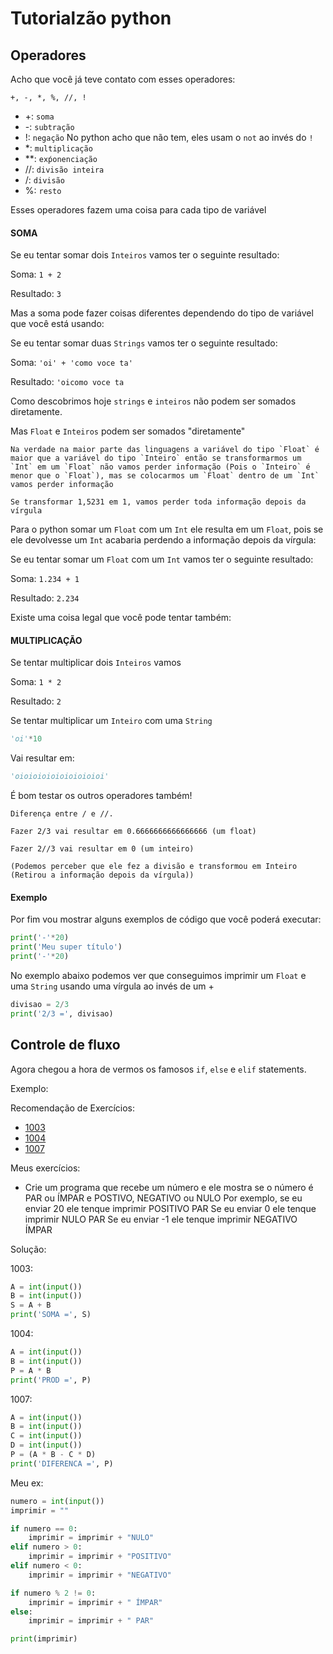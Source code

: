 # Tutorialzão python

## Operadores

Acho que você já teve contato com esses operadores:

```
+, -, *, %, //, !
```

* +: `soma`
* -: `subtração`
* !: `negação` No python acho que não tem, eles usam o `not` ao invés do `!`
* \*: `multiplicação`
* \*\*: `exṕonenciação`
* //: `divisão inteira`
* /: `divisão`
* %: `resto`

Esses operadores fazem uma coisa para cada tipo de variável

#### SOMA

Se eu tentar somar dois `Inteiros` vamos ter o seguinte resultado:

Soma: `1 + 2`

Resultado: `3`

Mas a soma pode fazer coisas diferentes dependendo do tipo de variável que você está usando:

Se eu tentar somar duas `Strings` vamos ter o seguinte resultado:

Soma: `'oi' + 'como voce ta'`

Resultado: `'oicomo voce ta`

Como descobrimos hoje `strings` e `inteiros` não podem ser somados diretamente.

Mas `Float` e `Inteiros` podem ser somados "diretamente"

```
Na verdade na maior parte das linguagens a variável do tipo `Float` é maior que a variável do tipo `Inteiro` então se transformarmos um `Int` em um `Float` não vamos perder informação (Pois o `Inteiro` é menor que o `Float`), mas se colocarmos um `Float` dentro de um `Int` vamos perder informação

Se transformar 1,5231 em 1, vamos perder toda informação depois da vírgula
```

Para o python somar um `Float` com um `Int` ele resulta em um `Float`, pois se ele devolvesse um `Int` acabaria perdendo a informação depois da vírgula:

Se eu tentar somar um `Float` com um `Int` vamos ter o seguinte resultado:

Soma: `1.234 + 1`

Resultado: `2.234`

Existe uma coisa legal que você pode tentar também:

#### MULTIPLICAÇÃO

Se tentar multiplicar dois `Inteiros` vamos

Soma: `1 * 2`

Resultado: `2`

Se tentar multiplicar um `Inteiro` com uma `String`

```python
'oi'*10
```

Vai resultar em:

```python
'oioioioioioioioioioi'
```

É bom testar os outros operadores também!

```
Diferença entre / e //.

Fazer 2/3 vai resultar em 0.6666666666666666 (um float)

Fazer 2//3 vai resultar em 0 (um inteiro)

(Podemos perceber que ele fez a divisão e transformou em Inteiro (Retirou a informação depois da vírgula))
```

#### Exemplo

Por fim vou mostrar alguns exemplos de código que você poderá executar:

```python
print('-'*20)
print('Meu super título')
print('-'*20)
```

No exemplo abaixo podemos ver que conseguimos imprimir um `Float` e uma `String` usando uma vírgula ao invés de um +

```python
divisao = 2/3
print('2/3 =', divisao)
```

## Controle de fluxo

Agora chegou a hora de vermos os famosos `if`, `else` e `elif` statements.

Exemplo:

Recomendação de Exercícios:

* [1003](https://www.beecrowd.com.br/judge/pt/problems/view/1003)
* [1004](https://www.beecrowd.com.br/judge/pt/problems/view/1004)
* [1007](https://www.beecrowd.com.br/judge/pt/problems/view/1007)

Meus exercícios:

* Crie um programa que recebe um número e ele mostra se o número é PAR ou ÍMPAR e POSTIVO, NEGATIVO ou NULO
Por exemplo, se eu enviar 20 ele tenque imprimir POSITIVO PAR
Se eu enviar 0 ele tenque imprimir NULO PAR
Se eu enviar -1 ele tenque imprimir NEGATIVO ÍMPAR

Solução:

1003:
```python
A = int(input())
B = int(input())
S = A + B
print('SOMA =', S)
```
1004:
```python
A = int(input())
B = int(input())
P = A * B
print('PROD =', P)
```
1007:
```python
A = int(input())
B = int(input())
C = int(input())
D = int(input())
P = (A * B - C * D)
print('DIFERENCA =', P)
```

Meu ex:

```python
numero = int(input())
imprimir = ""

if numero == 0:
	imprimir = imprimir + "NULO"
elif numero > 0:
	imprimir = imprimir + "POSITIVO"
elif numero < 0:
	imprimir = imprimir + "NEGATIVO"

if numero % 2 != 0:
	imprimir = imprimir + " ÍMPAR"
else:
	imprimir = imprimir + " PAR"

print(imprimir)
```